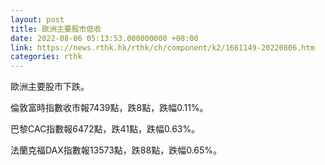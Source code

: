 ```yaml
---
layout: post
title: 歐洲主要股市低收
date: 2022-08-06 05:13:53.000000000 +08:00
link: https://news.rthk.hk/rthk/ch/component/k2/1661149-20220806.htm
categories: rthk
---
```


歐洲主要股市下跌。

倫敦富時指數收市報7439點，跌8點，跌幅0.11%。

巴黎CAC指數報6472點，跌41點，跌幅0.63%。

法蘭克福DAX指數報13573點，跌88點，跌幅0.65%。
